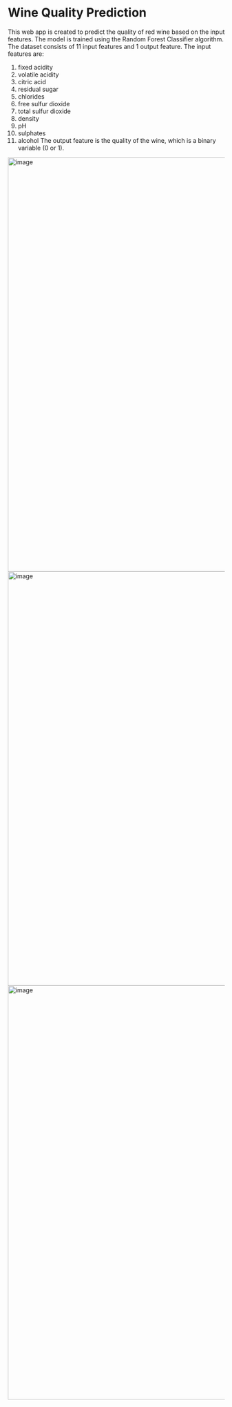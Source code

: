 # Wine Quality Prediction

This web app is created to predict the quality of red wine based on the input features.
The model is trained using the Random Forest Classifier algorithm.
The dataset consists of 11 input features and 1 output feature. The input features are:
1. fixed acidity
2. volatile acidity
3. citric acid
4. residual sugar
5. chlorides
6. free sulfur dioxide
7. total sulfur dioxide
8. density
9. pH
10. sulphates
11. alcohol
The output feature is the quality of the wine, which is a binary variable (0 or 1).

<img width="960" alt="image" src="https://github.com/gokulnpc/Wine-Quality-Prediction/assets/105941681/4889f42f-1628-43dd-aa50-0cb484256d25">

<img width="960" alt="image" src="https://github.com/gokulnpc/Wine-Quality-Prediction/assets/105941681/d8e9ca59-c366-40a7-9c05-48fec4fade23">

<img width="960" alt="image" src="https://github.com/gokulnpc/Wine-Quality-Prediction/assets/105941681/28da027c-306b-47f5-8eb3-b0287ad221c8">